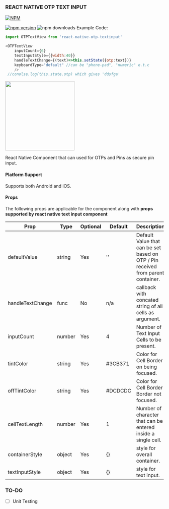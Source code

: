 ### REACT NATIVE OTP TEXT INPUT

[![NPM](https://nodei.co/npm/react-native-otp-textinput.png)](https://nodei.co/npm/react-native-otp-textinput/)

[![npm version](https://badge.fury.io/js/react-native-otp-textinput.svg)](https://badge.fury.io/js/react-native-otp-textinput)
![npm downloads](https://img.shields.io/npm/dw/react-native-otp-textinput.svg)
Example Code:
```javascript
import OTPTextView from 'react-native-otp-textinput'

<OTPTextView 
    inputCount={6}
    textInputStyle={{width:40}}
    handleTextChange={(text)=>this.setState({otp:text})}
    keyboardType="default" //can be "phone-pad", "numeric" e.t.c
    />
 //conolse.log(this.state.otp) which gives 'ddsfga'
```
<img src="ScreenShots/otpview.gif" width="220px"><br>

React Native Component that can used for OTPs and Pins as secure pin input.

#### Platform Support
Supports both Android and iOS.

#### Props

The following props are applicable for the component along with **props supported by react native text input component**

Prop              | Type     | Optional | Default     | Description
----------------- | -------- | -------- | ----------- | -----------
defaultValue         | string     | Yes       | ''       | Default Value that can be set based on OTP / Pin received from parent container.
handleTextChange         | func     | No       |  n/a      | callback with concated string of all cells as argument.
inputCount          | number      | Yes      | 4        | Number of Text Input Cells to be present.
tintColor          | string     | Yes      | #3CB371        | Color for Cell Border on being focused.
offTintColor       | string     | Yes      | #DCDCDC | Color for Cell Border Border not focused.
cellTextLength       | number     | Yes      | 1 | Number of character that can be entered inside a single cell.
containerStyle       | object     | Yes      | {} | style for overall container.
textInputStyle       | object     | Yes      | {} | style for text input.

### TO-DO
- [ ] Unit Testing
